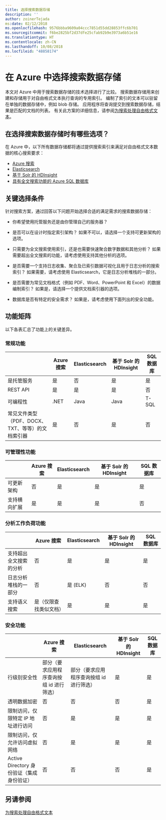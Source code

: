 ```yaml
---
title: 选择搜索数据存储
description: ''
author: zoinerTejada
ms:date: 02/12/2018
ms.openlocfilehash: 9576bbba9609a04ccc7851d55dd28853ffc6b701
ms.sourcegitcommit: f6be2825bf2d37dfe25cfab92b9e3973a6b51e16
ms.translationtype: HT
ms.contentlocale: zh-CN
ms.lasthandoff: 10/08/2018
ms.locfileid: "48858174"
---
```

# <a name="choosing-a-search-data-store-in-azure"></a>在 Azure 中选择搜索数据存储

本文对 Azure 中用于搜索数据存储的技术选择进行了比较。 搜索数据存储用来创建和存储用于对自由格式文本执行查询的专用索引。 编制了索引的文本可以驻留在单独的数据存储中，例如 blob 存储。 应用程序将查询提交到搜索数据存储，结果是匹配的文档的列表。 有关此方案的详细信息，请参阅[为搜索处理自由格式文本](../scenarios/search.md)。 

## <a name="what-are-your-options-when-choosing-a-search-data-store"></a>在选择搜索数据存储时有哪些选项？
在 Azure 中，以下所有数据存储都将通过提供搜索索引来满足对自由格式文本数据的核心搜索要求：
- [Azure 搜索](/azure/search/search-what-is-azure-search)
- [Elasticsearch](https://azuremarketplace.microsoft.com/marketplace/apps/elastic.elasticsearch?tab=Overview)
- [基于 Solr 的 HDInsight](/azure/hdinsight/hdinsight-hadoop-solr-install-linux)
- [具有全文搜索功能的 Azure SQL 数据库](/sql/relational-databases/search/full-text-search)


## <a name="key-selection-criteria"></a>关键选择条件

针对搜索方案，通过回答以下问题开始选择合适的满足需求的搜索数据存储：

- 你希望使用托管服务还是由你管理自己的服务器？

- 是否可以在设计时指定索引架构？ 如果不可以，请选择一个支持可更新架构的选项。

- 只需要为全文搜索使用索引，还是也需要快速聚合数字数据和其他分析？ 如果需要超出全文搜索的功能，请考虑使用支持其他分析的选项。

- 是否需要一个支持日志收集、聚合及已索引数据可视化且用于日志分析的搜索索引？ 如果需要，请考虑使用 Elasticsearch，它是日志分析堆栈的一部分。

- 是否需要为常见文档格式（例如 PDF、Word、PowerPoint 和 Excel）的数据编制索引？ 如果是，请选择一个提供文档索引器的选项。

- 数据库是否有特定的安全需求？ 如果是，请考虑使用下面列出的安全功能。

## <a name="capability-matrix"></a>功能矩阵

以下各表汇总了功能上的关键差异。

### <a name="general-capabilities"></a>常规功能

| | Azure 搜索 | Elasticsearch | 基于 Solr 的 HDInsight | SQL 数据库 | 
| --- | --- | --- | --- | --- | 
| 是托管服务 | 是 | 否 | 是 | 是 |  
| REST API | 是 | 是 | 是 | 否 |
| 可编程性 | .NET | Java | Java | T-SQL | 
| 常见文件类型（PDF、DOCX、TXT、等等）的文档索引器 | 是 | 否 | 是 | 否 |

### <a name="manageability-capabilities"></a>可管理性功能

| | Azure 搜索 | Elasticsearch | 基于 Solr 的 HDInsight | SQL 数据库 | 
| --- | --- | --- | --- | --- |
| 可更新架构 | 否 | 是 | 是 | 是 |
| 支持横向扩展  | 是 | 是 | 是 | 否 |

### <a name="analytic-workload-capabilities"></a>分析工作负荷功能

| | Azure 搜索 | Elasticsearch | 基于 Solr 的 HDInsight | SQL 数据库 | 
| --- | --- | --- | --- | --- | 
| 支持超出全文搜索的分析 | 否 | 是 | 是 | 是 |
| 日志分析堆栈的一部分 | 否 | 是 (ELK) |  否 | 否 |
| 支持语义搜索 | 是（仅限查找类似文档） | 是 | 是 | 是 | 

### <a name="security-capabilities"></a>安全功能

| | Azure 搜索 | Elasticsearch | 基于 Solr 的 HDInsight | SQL 数据库 | 
| --- | --- | --- | --- | --- | 
| 行级别安全性 | 部分（要求应用程序查询按组 id 进行筛选） | 部分（要求应用程序查询按组 id 进行筛选） | 是 | 是 | 
| 透明数据加密 | 否 | 否 | 否 | 是 |  
| 限制访问，仅限特定 IP 地址进行访问 | 否 | 是 | 是 | 是 |   
| 限制访问，仅允许访问虚拟网络 | 否 | 是 | 是 | 是 |  
| Active Directory 身份验证（集成身份验证） | 否 | 否 | 否 | 是 | 

## <a name="see-also"></a>另请参阅

[为搜索处理自由格式文本](../scenarios/search.md)
